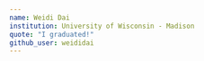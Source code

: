 ```yaml
---
name: Weidi Dai
institution: University of Wisconsin - Madison
quote: "I graduated!"
github_user: weididai
---
```

